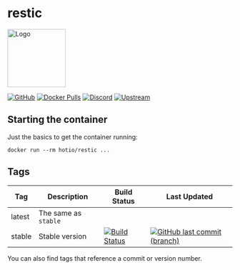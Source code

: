# restic

<img src="https://raw.githubusercontent.com/hotio/docker-restic/master/img/restic.png" alt="Logo" height="130" width="130">

[![GitHub](https://img.shields.io/badge/source-github-lightgrey)](https://github.com/hotio/docker-restic)
[![Docker Pulls](https://img.shields.io/docker/pulls/hotio/restic)](https://hub.docker.com/r/hotio/restic)
[![Discord](https://img.shields.io/discord/610068305893523457?color=738ad6&label=discord&logo=discord&logoColor=white)](https://discord.gg/3SnkuKp)
[![Upstream](https://img.shields.io/badge/upstream-project-yellow)](https://github.com/restic/restic)

## Starting the container

Just the basics to get the container running:

```shell
docker run --rm hotio/restic ...
```

## Tags

| Tag      | Description                    | Build Status                                                                                                                                          | Last Updated                                                                                                                                                  |
| ---------|--------------------------------|-------------------------------------------------------------------------------------------------------------------------------------------------------|---------------------------------------------------------------------------------------------------------------------------------------------------------------|
| latest   | The same as `stable`           |                                                                                                                                                       |                                                                                                                                                               |
| stable   | Stable version                 | [![Build Status](https://cloud.drone.io/api/badges/hotio/docker-restic/status.svg?ref=refs/heads/stable)](https://cloud.drone.io/hotio/docker-restic) | [![GitHub last commit (branch)](https://img.shields.io/github/last-commit/hotio/docker-restic/stable)](https://github.com/hotio/docker-restic/commits/stable) |

You can also find tags that reference a commit or version number.

